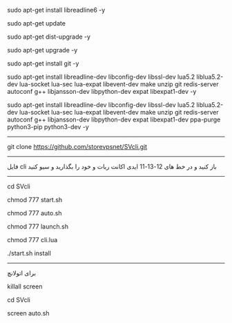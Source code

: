 sudo apt-get install libreadline6 -y

sudo apt-get update

sudo apt-get dist-upgrade -y

sudo apt-get upgrade -y

sudo apt-get install git -y

sudo apt-get install libreadline-dev libconfig-dev libssl-dev lua5.2 liblua5.2-dev lua-socket lua-sec lua-expat libevent-dev make unzip git redis-server autoconf g++ libjansson-dev libpython-dev expat libexpat1-dev -y

sudo apt-get install libreadline-dev libconfig-dev libssl-dev lua5.2 liblua5.2-dev lua-socket lua-sec lua-expat libevent-dev make unzip git redis-server autoconf g++ libjansson-dev libpython-dev expat libexpat1-dev ppa-purge python3-pip python3-dev -y

--------------------------------------------------------------------

git clone https://github.com/storevpsnet/SVcli.git

--------------------------------------------------------------------

فایل cli باز کنید
و در خط های 12-13-11
ایدی اکانت ربات و خود را بگذارید و سیو کنید

-------------------------------------------------------------------
cd SVcli

chmod 777 start.sh

chmod 777 auto.sh

chmod 777 launch.sh

chmod 777 cli.lua

./start.sh install

---------------------------------------------------------------------
برای اتولانچ

killall screen

cd SVcli

screen auto.sh
